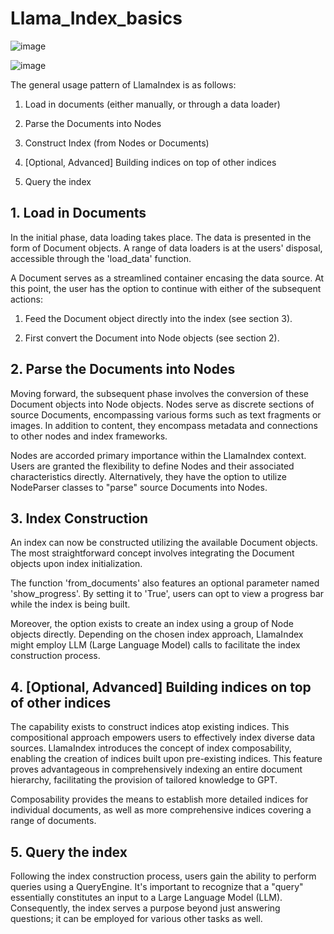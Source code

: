 # Llama_Index_basics

![image](https://github.com/ArunVigneshFAI/Llama_Index_basics/assets/141916176/829ce30e-6bd0-4b59-abd5-d190a654965f)

![image](https://github.com/ArunVigneshFAI/Llama_Index_basics/assets/141916176/e4c4af2a-6507-4bcf-85a2-a903f4b5a322)

The general usage pattern of LlamaIndex is as follows:

1. Load in documents (either manually, or through a data loader)

2. Parse the Documents into Nodes

3. Construct Index (from Nodes or Documents)

4. [Optional, Advanced] Building indices on top of other indices

5. Query the index

## 1. Load in Documents
In the initial phase, data loading takes place. The data is presented in the form of Document objects. A range of data loaders is at the users' disposal, accessible through the 'load_data' function.

A Document serves as a streamlined container encasing the data source. At this point, the user has the option to continue with either of the subsequent actions:
1) Feed the Document object directly into the index (see section 3).

2) First convert the Document into Node objects (see section 2).

## 2. Parse the Documents into Nodes
Moving forward, the subsequent phase involves the conversion of these Document objects into Node objects. Nodes serve as discrete sections of source Documents, encompassing various forms such as text fragments or images. In addition to content, they encompass metadata and connections to other nodes and index frameworks.

Nodes are accorded primary importance within the LlamaIndex context. Users are granted the flexibility to define Nodes and their associated characteristics directly. Alternatively, they have the option to utilize NodeParser classes to "parse" source Documents into Nodes.

## 3. Index Construction
An index can now be constructed utilizing the available Document objects. The most straightforward concept involves integrating the Document objects upon index initialization.

The function 'from_documents' also features an optional parameter named 'show_progress'. By setting it to 'True', users can opt to view a progress bar while the index is being built.

Moreover, the option exists to create an index using a group of Node objects directly. Depending on the chosen index approach, LlamaIndex might employ LLM (Large Language Model) calls to facilitate the index construction process.

## 4. [Optional, Advanced] Building indices on top of other indices
The capability exists to construct indices atop existing indices. This compositional approach empowers users to effectively index diverse data sources. LlamaIndex introduces the concept of index composability, enabling the creation of indices built upon pre-existing indices. This feature proves advantageous in comprehensively indexing an entire document hierarchy, facilitating the provision of tailored knowledge to GPT.

Composability provides the means to establish more detailed indices for individual documents, as well as more comprehensive indices covering a range of documents.

## 5. Query the index
Following the index construction process, users gain the ability to perform queries using a QueryEngine. It's important to recognize that a "query" essentially constitutes an input to a Large Language Model (LLM). Consequently, the index serves a purpose beyond just answering questions; it can be employed for various other tasks as well.
